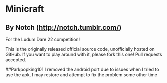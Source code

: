 # Minicraft
## By Notch (http://notch.tumblr.com/)

For the Ludum Dare 22 competition!

This is the originally released official source code, unofficially hosted on GitHub. If you want to play around with it,
please fork this one! Pull requests accepted.

##Parkpopking101
I removed the android port due to issues when I tried to use the apk, I may restore and attempt to fix the problem some other time
